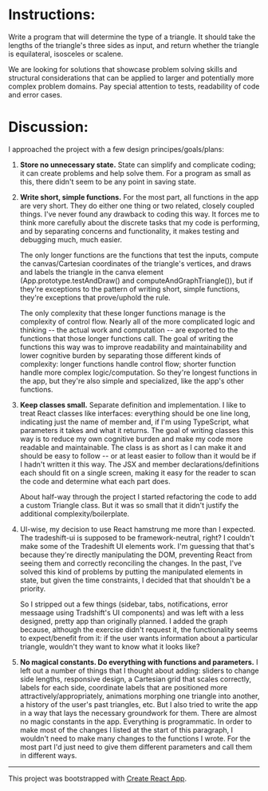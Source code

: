 # Instructions:

Write a program that will determine the type of a triangle. It should take the lengths of the triangle's three sides as input, and return whether the triangle is equilateral, isosceles or scalene.


We are looking for solutions that showcase problem solving skills and structural considerations that can be applied to larger and potentially more complex problem domains. Pay special attention to tests, readability of code and error cases.

# Discussion:

I approached the project with a few design principes/goals/plans:

1. **Store no unnecessary state.** State can simplify and complicate coding; it can create problems and help solve them. For a program as small as this, there didn't seem to be any point in saving state.

1. **Write short, simple functions.** For the most part, all functions in the app are very short. They do either one thing or two related, closely coupled things. I've never found any drawback to coding this way. It forces me to think more carefully about the discrete tasks that my code is performing, and by separating concerns and functionality, it makes testing and debugging much, much easier.

    The only longer functions are the functions that test the inputs, compute the canvas/Cartesian coordinates of the triangle's vertices, and draws and labels the triangle in the canva element (App.prototype.testAndDraw() and computeAndGraphTriangle()), but if they're exceptions to the pattern of writing short, simple functions, they're exceptions that prove/uphold the rule.

    The only complexity that these longer functions manage is the complexity of control flow. Nearly all of the more complicated logic and thinking -- the actual work and computation -- are exported to the functions that those longer functions call. The goal of writing the functions this way was to improve readability and maintainability and lower cognitive burden by separating those different kinds of complexity: longer functions handle control flow; shorter function handle more complex logic/computation. So they're longest functions in the app, but they're also simple and specialized, like the app's other functions.

1. **Keep classes small.** Separate definition and implementation. I like to treat React classes like interfaces: everything should be one line long, indicating just the name of member and, if I'm using TypeScript, what parameters it takes and what it returns. The goal of writing classes this way is to reduce my own cognitive burden and make my code more readable and maintainable. The class is as short as I can make it and should be easy to follow -- or at least easier to follow than it would be if I hadn't written it this way. The JSX and member declarations/definitions each should fit on a single screen, making it easy for the reader to scan the code and determine what each part does.

    About half-way through the project I started refactoring the code to add a custom Triangle class. But it was so small that it didn't justify the additional complexity/boilerplate.

1. UI-wise, my decision to use React hamstrung me more than I expected. The tradeshift-ui is supposed to be framework-neutral, right? I couldn't make some of the Tradeshift UI elements work. I'm guessing that that's because they're directly manipulating the DOM, preventing React from seeing them and correctly reconciling the changes. In the past, I've solved this kind of problems by putting the manipulated elements in state, but given the time constraints, I decided that that shouldn't be a priority.

    So I stripped out a few things (sidebar, tabs, notifications, error messaage using Tradshift's UI components) and was left with a less designed, pretty app than originally planned. I added the graph because, although the exercise didn't request it, the functionality seems to expect/benefit from it: if the user wants information about a particular triangle, wouldn't they want to know what it looks like?


1. **No magical constants. Do everything with functions and parameters.** I left out a number of things that I thought about adding: sliders to change side lengths, responsive design, a Cartesian grid that scales correctly, labels for each side, coordinate labels that are positioned more attractively/appropriately, animations morphing one triangle into another, a history of the user's past triangles, etc. But I also tried to write the app in a way that lays the necessary groundwork for them. There are almost no magic constants in the app. Everything is programmatic. In order to make most of the changes I listed at the start of this paragraph, I wouldn't need to make many changes to the functions I wrote. For the most part I'd just need to give them different parameters and call them in different ways.

---


This project was bootstrapped with [Create React App](https://github.com/facebookincubator/create-react-app).

